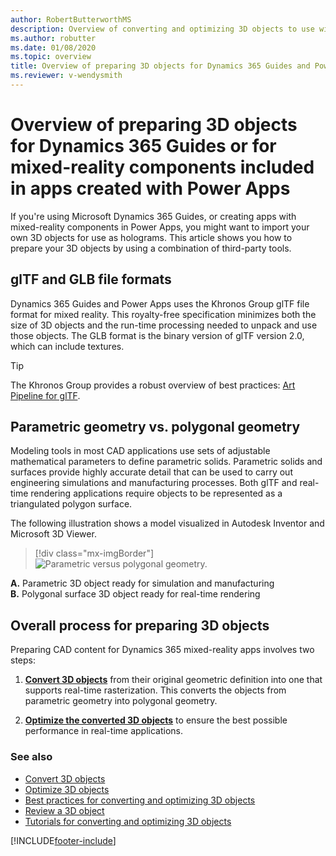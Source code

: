 ```yaml
---
author: RobertButterworthMS
description: Overview of converting and optimizing 3D objects to use with Dynamics 365 Guides and Microsoft Power Apps
ms.author: robutter
ms.date: 01/08/2020
ms.topic: overview
title: Overview of preparing 3D objects for Dynamics 365 Guides and Power Apps
ms.reviewer: v-wendysmith
---
```


# Overview of preparing 3D objects for Dynamics 365 Guides or for mixed-reality components included in apps created with Power Apps

If you're using Microsoft Dynamics 365 Guides, or creating apps with mixed-reality components in Power Apps, you might want to import your own 3D objects for use as holograms. This article shows you how to prepare your 3D objects by using a combination of third-party tools.

## glTF and GLB file formats
Dynamics 365 Guides and Power Apps uses the Khronos Group glTF file format for mixed reality. This royalty-free specification minimizes both the size of 3D objects and the run-time processing needed to unpack and use those objects. The GLB format is the binary version of glTF version 2.0, which can include textures.

> [!TIP]
> The Khronos Group provides a robust overview of best practices: [Art Pipeline for glTF](https://aka.ms/glTFbestpractices).

## Parametric geometry vs. polygonal geometry

Modeling tools in most CAD applications use sets of adjustable mathematical parameters to define parametric solids. Parametric solids and surfaces provide highly accurate detail that can be used to carry out engineering simulations and manufacturing processes. Both glTF and real-time rendering applications require objects to be represented as a triangulated polygon surface.

The following illustration shows a model visualized in Autodesk Inventor and Microsoft 3D Viewer.
> [!div class="mx-imgBorder"]
> ![Parametric versus polygonal geometry.](media/compare-geometry.PNG "Parametric versus polygonal geometry")

**A.**	Parametric 3D object ready for simulation and manufacturing<br>
**B.**	Polygonal surface 3D object ready for real-time rendering

## Overall process for preparing 3D objects

Preparing CAD content for Dynamics 365 mixed-reality apps involves two steps: 

1.	[**Convert 3D objects**](convert-models.md) from their original geometric definition into one that supports real-time rasterization. This converts the objects from parametric geometry into polygonal geometry.

2.	[**Optimize the converted 3D objects**](optimize-models.md) to ensure the best possible performance in real-time applications.

### See also
- [Convert 3D objects](convert-models.md)
- [Optimize 3D objects](optimize-models.md)
- [Best practices for converting and optimizing 3D objects](best-practices.md)
- [Review a 3D object](review-3d-model.md)
- [Tutorials for converting and optimizing 3D objects](tutorials-overview.md)


[!INCLUDE[footer-include](../../includes/footer-banner.md)]
